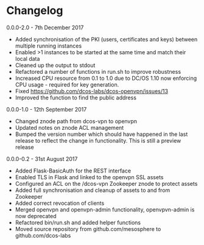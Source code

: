 Changelog
===============

0.0.0-2.0 - 7th December 2017

- Added synchronisation of the PKI (users, certificates and keys) between multiple running instances
- Enabled >1 instances to be started at the same time and match their local data
- Cleaned up the output to stdout
- Refactored a number of functions in run.sh to improve robustness
- Increased CPU resource from 0.1 to 1.0 due to DC/OS 1.10 now enforcing CPU usage - required for key generation.
- Fixed https://github.com/dcos-labs/dcos-openvpn/issues/13
- Improved the function to find the public address

0.0.0-1.0 - 12th September 2017

- Changed znode path from dcos-vpn to openvpn
- Updated notes on znode ACL management
- Bumped the version number which should have happened in the last release to reflect the change in functionality.  This is still a preview release

0.0.0-0.2 - 31st August 2017

- Added Flask-BasicAuth for the REST interface
- Enabled TLS in Flask and linked to the openvpn SSL assets
- Configured an ACL on the /dcos-vpn Zookeeper znode to protect assets
- Added full synchronisation and cleanup of assets to and from Zookeeper
- Added correct revocation of clients
- Merged openvpn and openvpn-admin functionality, openvpvn-admin is now deprecated
- Refactored bin/run.sh and added helper functions
- Moved source repository from github.com/mesosphere to github.com/dcos-labs
